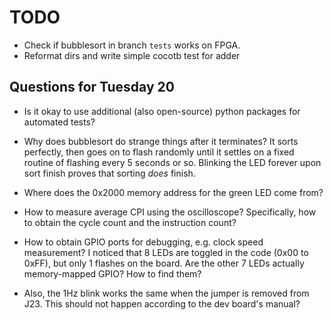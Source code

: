 # TODO

- Check if bubblesort in branch `tests` works on FPGA.
- Reformat dirs and write simple cocotb test for adder

## Questions for Tuesday 20

- Is it okay to use additional (also open-source) python packages for automated tests?

- Why does bubblesort do strange things after it terminates? It sorts perfectly, then goes on to flash randomly until it settles on a fixed routine of flashing every 5 seconds or so. Blinking the LED forever upon sort finish proves that sorting _does_ finish.

- Where does the 0x2000 memory address for the green LED come from?

- How to measure average CPI using the oscilloscope? Specifically, how to obtain the cycle count and the instruction count?

- How to obtain GPIO ports for debugging, e.g. clock speed measurement? I noticed that 8 LEDs are toggled in the code (0x00 to 0xFF), but only 1 flashes on the board. Are the other 7 LEDs actually memory-mapped GPIO? How to find them?

- Also, the 1Hz blink works the same when the jumper is removed from J23. This should not happen according to the dev board's manual?
